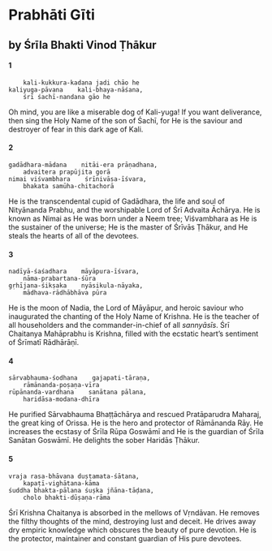 # Prabhāti Gīti

## by Śrīla Bhakti Vinod Ṭhākur

#### 1

        kali-kukkura-kadana jadi chāo he
    kaliyuga-pāvana    kali-bhaya-nāśana,
        śrī śachī-nandana gāo he

Oh mind, you are like a miserable dog of Kali-yuga! If you want deliverance, then sing the Holy Name of the son of Śachī, for He is the saviour and destroyer of fear in this dark age of Kali.

#### 2

    gadādhara-mādana    nitāi-era prāṇadhana,
        advaitera prapūjita gorā
    nimai viśvambhara    śrīnivāsa-īśvara,
        bhakata samūha-chitachorā

He is the transcendental cupid of Gadādhara, the life and soul of Nityānanda Prabhu, and the worshipable Lord of Śrī Advaita Āchārya. He is known as Nimai as He was born under a Neem tree; Viśvambhara as He is the sustainer of the universe; He is the master of Śrīvās Ṭhākur, and He steals the hearts of all of the devotees.

#### 3

    nadīyā-śaśadhara    māyāpura-īśvara,
        nāma-prabartana-śūra
    gṛhījana-śikṣaka    nyāsikula-nāyaka,
        mādhava-rādhābhāva pūra

He is the moon of Nadia, the Lord of Māyāpur, and heroic saviour who inaugurated the chanting of the Holy Name of Krishna. He is the teacher of all householders and the commander-in-chief of all *sannyāsīs*. Śrī Chaitanya Mahāprabhu is Krishna, filled with the ecstatic heart’s sentiment of Śrīmatī Rādhārāṇī.

#### 4

    sārvabhauma-śodhana    gajapati-tāraṇa,
        rāmānanda-poṣaṇa-vīra
    rūpānanda-vardhana    sanātana pālana,
        haridāsa-modana-dhīra

He purified Sārvabhauma Bhaṭṭāchārya and rescued Pratāparudra Maharaj, the great king of Orissa. He is the hero and protector of Rāmānanda Rāy. He increases the ecstasy of Śrīla Rūpa Goswāmī and He is the guardian of Śrīla Sanātan Goswāmī. He delights the sober Haridās Ṭhākur.

#### 5

    vraja rasa-bhāvana duṣṭamata-śātana,
        kapaṭī-vighātana-kāma
    śuddha bhakta-pālana śuṣka jñāna-tāḍana,
        cholo bhakti-dūṣaṇa-rāma

Śrī Krishna Chaitanya is absorbed in the mellows of Vṛndāvan. He removes the filthy thoughts of the mind, destroying lust and deceit. He drives away dry empiric knowledge which obscures the beauty of pure devotion. He is the protector, maintainer and constant guardian of His pure devotees.

